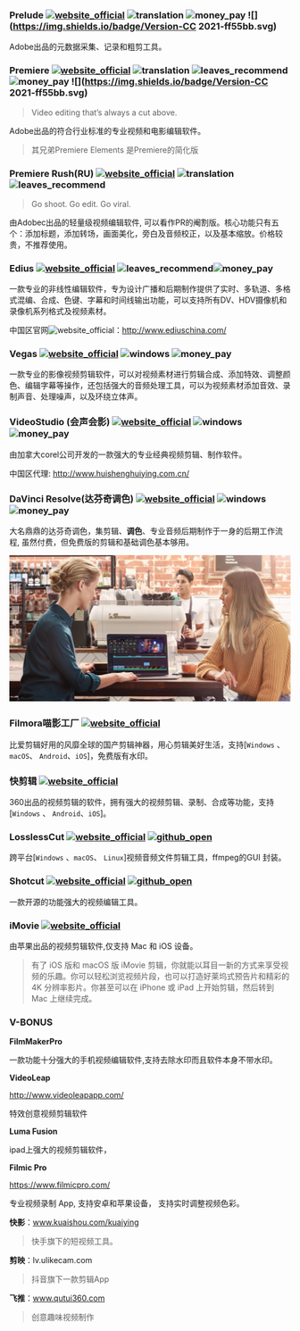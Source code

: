 ### Prelude [![website_official](https://gitbook07.oss-cn-hangzhou.aliyuncs.com/website_official.svg)](https://www.adobe.com/products/prelude.html) ![translation](https://gitbook07.oss-cn-hangzhou.aliyuncs.com/translation.svg) ![money_pay](https://gitbook07.oss-cn-hangzhou.aliyuncs.com/money_pay.svg) ![](https://img.shields.io/badge/Version-CC 2021-ff55bb.svg)

Adobe出品的元数据采集、记录和粗剪工具。

### Premiere [![website_official](https://gitbook07.oss-cn-hangzhou.aliyuncs.com/website_official.svg)](https://www.adobe.com/products/premiere.html) ![translation](https://gitbook07.oss-cn-hangzhou.aliyuncs.com/translation.svg) ![leaves_recommend](https://gitbook07.oss-cn-hangzhou.aliyuncs.com/leaves_rec.svg) ![money_pay](https://gitbook07.oss-cn-hangzhou.aliyuncs.com/money_pay.svg) ![](https://img.shields.io/badge/Version-CC 2021-ff55bb.svg)

> Video editing that’s always a cut above.

Adobe出品的符合行业标准的专业视频和电影编辑软件。

> 其兄弟Premiere Elements 是Premiere的简化版

### Premiere Rush(RU) [![website_official](https://gitbook07.oss-cn-hangzhou.aliyuncs.com/website_official.svg)](https://www.adobe.com/products/premiere-rush.html?promoid=19SCDQF7&mv=other) ![translation](https://gitbook07.oss-cn-hangzhou.aliyuncs.com/translation.svg) ![leaves_recommend](https://gitbook07.oss-cn-hangzhou.aliyuncs.com/leaves_rec.svg) 

> Go shoot. Go edit. Go viral.

由Adobec出品的轻量级视频编辑软件, 可以看作PR的阉割版。核心功能只有五个：添加标题，添加转场，画面美化，旁白及音频校正，以及基本缩放。价格较贵，不推荐使用。

### Edius [![website_official](https://gitbook07.oss-cn-hangzhou.aliyuncs.com/website_official.svg)](https://www.grassvalley.com/products/edius_pro_9/) ![leaves_recommend](https://gitbook07.oss-cn-hangzhou.aliyuncs.com/leaves_rec.svg)![money_pay](https://gitbook07.oss-cn-hangzhou.aliyuncs.com/money_pay.svg)

一款专业的非线性编辑软件，专为设计广播和后期制作提供了实时、多轨道、多格式混编、合成、色键、字幕和时间线输出功能，可以支持所有DV、HDV摄像机和录像机系列格式及视频素材。

中国区官网![website_official](https://gitbook07.oss-cn-hangzhou.aliyuncs.com/website_official.svg)：http://www.ediuschina.com/

### Vegas [![website_official](https://gitbook07.oss-cn-hangzhou.aliyuncs.com/website_official.svg)](https://www.vegascreativesoftware.com/us/)  ![windows](https://gitbook07.oss-cn-hangzhou.aliyuncs.com/windows.svg) ![money_pay](https://gitbook07.oss-cn-hangzhou.aliyuncs.com/money_pay.svg)

一款专业的影像视频剪辑软件，可以对视频素材进行剪辑合成、添加特效、调整颜色、编辑字幕等操作，还包括强大的音频处理工具，可以为视频素材添加音效、录制声音、处理噪声，以及环绕立体声。

### VideoStudio (会声会影)  [![website_official](https://gitbook07.oss-cn-hangzhou.aliyuncs.com/website_official.svg)](https://www.videostudiopro.com/en/)  ![windows](https://gitbook07.oss-cn-hangzhou.aliyuncs.com/windows.svg) ![money_pay](https://gitbook07.oss-cn-hangzhou.aliyuncs.com/money_pay.svg)

由加拿大corel公司开发的一款强大的专业经典视频剪辑、制作软件。

中国区代理: http://www.huishenghuiying.com.cn/

### DaVinci Resolve(达芬奇调色)   [![website_official](https://gitbook07.oss-cn-hangzhou.aliyuncs.com/website_official.svg)](https://www.blackmagicdesign.com/products/davinciresolve/)  ![windows](https://gitbook07.oss-cn-hangzhou.aliyuncs.com/windows.svg) ![money_pay](https://gitbook07.oss-cn-hangzhou.aliyuncs.com/money_pay.svg)

大名鼎鼎的达芬奇调色，集剪辑、**调色**、专业音频后期制作于一身的后期工作流程, 虽然付费，但免费版的剪辑和基础调色基本够用。

![From official website](../../.gitbook/assets/z-design-videoeffects-davinci.jpg)

### Filmora喵影工厂 [![website_official](https://gitbook07.oss-cn-hangzhou.aliyuncs.com/website_official.svg)](https://www.shencut.com/)

比爱剪辑好用的风靡全球的国产剪辑神器，用心剪辑美好生活，支持[`Windows` 、`macOS`、 `Android`、`iOS`]，免费版有水印。

### 快剪辑  [![website_official](https://gitbook07.oss-cn-hangzhou.aliyuncs.com/website_official.svg)](https://kuai.360.cn/home.html)

360出品的视频剪辑的软件，拥有强大的视频剪辑、录制、合成等功能，支持[`Windows` 、 `Android`、`iOS`]。

### LosslessCut [![website_official](https://gitbook07.oss-cn-hangzhou.aliyuncs.com/website_official.svg)](https://github.com/mifi/lossless-cut) [![github_open](https://gitbook07.oss-cn-hangzhou.aliyuncs.com/github_open.svg)](https://github.com/mifi/lossless-cut)

跨平台[`Windows` 、`macOS`、 `Linux`]视频音频文件剪辑工具，ffmpeg的GUI 封装。

### Shotcut [![website_official](https://gitbook07.oss-cn-hangzhou.aliyuncs.com/website_official.svg)](https://www.shotcut.org/) [![github_open](https://gitbook07.oss-cn-hangzhou.aliyuncs.com/github_open.svg)](https://github.com/mltframework/shotcut)

一款开源的功能强大的视频编辑工具。

### iMovie  [![website_official](https://gitbook07.oss-cn-hangzhou.aliyuncs.com/website_official.svg)](https://www.apple.com.cn/imovie/)

由苹果出品的视频剪辑软件,仅支持 Mac 和 iOS 设备。

> 有了 iOS 版和 macOS 版 iMovie 剪辑，你就能以耳目一新的方式来享受视频的乐趣。你可以轻松浏览视频片段，也可以打造好莱坞式预告片和精彩的 4K 分辨率影片。你甚至可以在 iPhone 或 iPad 上开始剪辑，然后转到 Mac 上继续完成。

### V-BONUS

**FilmMakerPro**

一款功能十分强大的手机视频编辑软件,支持去除水印而且软件本身不带水印。

**VideoLeap**

http://www.videoleapapp.com/

特效创意视频剪辑软件

**Luma Fusion** 

ipad上强大的视频剪辑软件，

**Filmic Pro**

https://www.filmicpro.com/

专业视频录制 App, 支持安卓和苹果设备， 支持实时调整视频色彩。

**快影**：www.kuaishou.com/kuaiying

> 快手旗下的短视频工具。

**剪映**：lv.ulikecam.com

> 抖音旗下一款剪辑App

**飞推**：www.qutui360.com

> 创意趣味视频制作